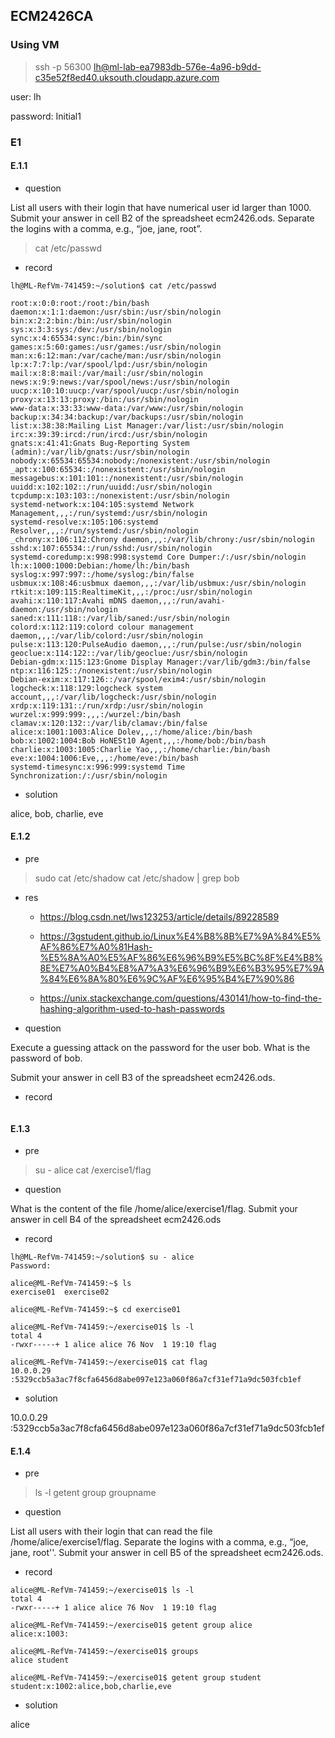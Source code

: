 ## ECM2426CA

### Using VM
> ssh -p 56300 lh@ml-lab-ea7983db-576e-4a96-b9dd-c35e52f8ed40.uksouth.cloudapp.azure.com

user: lh

password: Initial1

### E1
#### E.1.1
- question

List all users with their login that have numerical user id larger than 1000.
Submit your answer in cell B2 of the spreadsheet ecm2426.ods. Separate the
logins with a comma, e.g., “joe, jane, root”.

> cat /etc/passwd

- record

```
lh@ML-RefVm-741459:~/solution$ cat /etc/passwd

root:x:0:0:root:/root:/bin/bash
daemon:x:1:1:daemon:/usr/sbin:/usr/sbin/nologin
bin:x:2:2:bin:/bin:/usr/sbin/nologin
sys:x:3:3:sys:/dev:/usr/sbin/nologin
sync:x:4:65534:sync:/bin:/bin/sync
games:x:5:60:games:/usr/games:/usr/sbin/nologin
man:x:6:12:man:/var/cache/man:/usr/sbin/nologin
lp:x:7:7:lp:/var/spool/lpd:/usr/sbin/nologin
mail:x:8:8:mail:/var/mail:/usr/sbin/nologin
news:x:9:9:news:/var/spool/news:/usr/sbin/nologin
uucp:x:10:10:uucp:/var/spool/uucp:/usr/sbin/nologin
proxy:x:13:13:proxy:/bin:/usr/sbin/nologin
www-data:x:33:33:www-data:/var/www:/usr/sbin/nologin
backup:x:34:34:backup:/var/backups:/usr/sbin/nologin
list:x:38:38:Mailing List Manager:/var/list:/usr/sbin/nologin
irc:x:39:39:ircd:/run/ircd:/usr/sbin/nologin
gnats:x:41:41:Gnats Bug-Reporting System (admin):/var/lib/gnats:/usr/sbin/nologin
nobody:x:65534:65534:nobody:/nonexistent:/usr/sbin/nologin
_apt:x:100:65534::/nonexistent:/usr/sbin/nologin
messagebus:x:101:101::/nonexistent:/usr/sbin/nologin
uuidd:x:102:102::/run/uuidd:/usr/sbin/nologin
tcpdump:x:103:103::/nonexistent:/usr/sbin/nologin
systemd-network:x:104:105:systemd Network Management,,,:/run/systemd:/usr/sbin/nologin
systemd-resolve:x:105:106:systemd Resolver,,,:/run/systemd:/usr/sbin/nologin
_chrony:x:106:112:Chrony daemon,,,:/var/lib/chrony:/usr/sbin/nologin
sshd:x:107:65534::/run/sshd:/usr/sbin/nologin
systemd-coredump:x:998:998:systemd Core Dumper:/:/usr/sbin/nologin
lh:x:1000:1000:Debian:/home/lh:/bin/bash
syslog:x:997:997::/home/syslog:/bin/false
usbmux:x:108:46:usbmux daemon,,,:/var/lib/usbmux:/usr/sbin/nologin
rtkit:x:109:115:RealtimeKit,,,:/proc:/usr/sbin/nologin
avahi:x:110:117:Avahi mDNS daemon,,,:/run/avahi-daemon:/usr/sbin/nologin
saned:x:111:118::/var/lib/saned:/usr/sbin/nologin
colord:x:112:119:colord colour management daemon,,,:/var/lib/colord:/usr/sbin/nologin
pulse:x:113:120:PulseAudio daemon,,,:/run/pulse:/usr/sbin/nologin
geoclue:x:114:122::/var/lib/geoclue:/usr/sbin/nologin
Debian-gdm:x:115:123:Gnome Display Manager:/var/lib/gdm3:/bin/false
ntp:x:116:125::/nonexistent:/usr/sbin/nologin
Debian-exim:x:117:126::/var/spool/exim4:/usr/sbin/nologin
logcheck:x:118:129:logcheck system account,,,:/var/lib/logcheck:/usr/sbin/nologin
xrdp:x:119:131::/run/xrdp:/usr/sbin/nologin
wurzel:x:999:999:,,,:/wurzel:/bin/bash
clamav:x:120:132::/var/lib/clamav:/bin/false
alice:x:1001:1003:Alice Dolev,,,:/home/alice:/bin/bash
bob:x:1002:1004:Bob HoNESt10 Agent,,,:/home/bob:/bin/bash
charlie:x:1003:1005:Charlie Yao,,,:/home/charlie:/bin/bash
eve:x:1004:1006:Eve,,,:/home/eve:/bin/bash
systemd-timesync:x:996:999:systemd Time Synchronization:/:/usr/sbin/nologin
```
- solution

alice, bob, charlie, eve



#### E.1.2
- pre
> sudo cat /etc/shadow
> cat /etc/shadow | grep bob 

- res

	- https://blog.csdn.net/lws123253/article/details/89228589

	- https://3gstudent.github.io/Linux%E4%B8%8B%E7%9A%84%E5%AF%86%E7%A0%81Hash-%E5%8A%A0%E5%AF%86%E6%96%B9%E5%BC%8F%E4%B8%8E%E7%A0%B4%E8%A7%A3%E6%96%B9%E6%B3%95%E7%9A%84%E6%8A%80%E6%9C%AF%E6%95%B4%E7%90%86

	- https://unix.stackexchange.com/questions/430141/how-to-find-the-hashing-algorithm-used-to-hash-passwords

- question

Execute a guessing attack on the password for the user bob. What is the
password of bob.

Submit your answer in cell B3 of the spreadsheet ecm2426.ods.

- record
```
```

#### E.1.3
- pre
> su - alice
> cat /exercise1/flag

- question

What is the content of the file /home/alice/exercise1/flag.
Submit your answer in cell B4 of the spreadsheet ecm2426.ods

- record

```
lh@ML-RefVm-741459:~/solution$ su - alice
Password: 

alice@ML-RefVm-741459:~$ ls
exercise01  exercise02

alice@ML-RefVm-741459:~$ cd exercise01

alice@ML-RefVm-741459:~/exercise01$ ls -l
total 4
-rwxr-----+ 1 alice alice 76 Nov  1 19:10 flag

alice@ML-RefVm-741459:~/exercise01$ cat flag 
10.0.0.29 :5329ccb5a3ac7f8cfa6456d8abe097e123a060f86a7cf31ef71a9dc503fcb1ef
```
- solution

10.0.0.29 :5329ccb5a3ac7f8cfa6456d8abe097e123a060f86a7cf31ef71a9dc503fcb1ef

#### E.1.4
- pre
> ls -l 
> getent group groupname

- question

List all users with their login that can read the file /home/alice/exercise1/flag. Separate the logins with a comma, e.g., “joe, jane, root''.
Submit your answer in cell B5 of the spreadsheet ecm2426.ods.

- record

```
alice@ML-RefVm-741459:~/exercise01$ ls -l
total 4
-rwxr-----+ 1 alice alice 76 Nov  1 19:10 flag

alice@ML-RefVm-741459:~/exercise01$ getent group alice
alice:x:1003:

alice@ML-RefVm-741459:~/exercise01$ groups
alice student

alice@ML-RefVm-741459:~/exercise01$ getent group student 
student:x:1002:alice,bob,charlie,eve
```

- solution

alice
